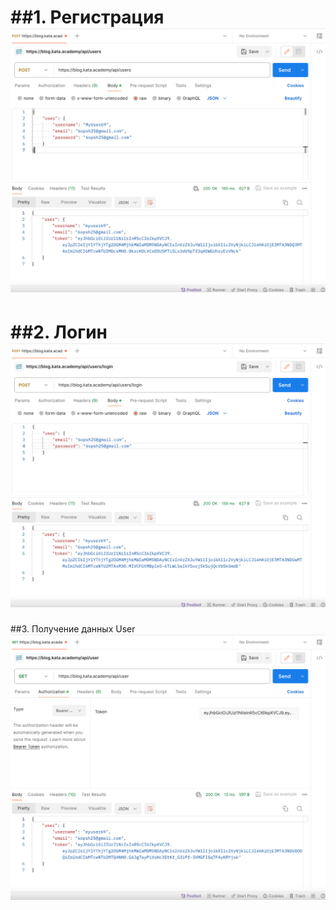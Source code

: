 ##1. Регистрация
![1. Регистрация](https://github.com/NikBabukhin/Kata_4.4.9/blob/main/1.Registration.png)
===
##2. Логин
![2. Логин](https://github.com/NikBabukhin/Kata_4.4.9/blob/main/2.Login.png)
===
##3. Получение данных User
![3. Получение данных User](https://github.com/NikBabukhin/Kata_4.4.9/blob/main/3.CurrentUser.png)
